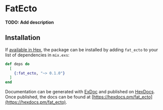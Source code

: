 # FatEcto

**TODO: Add description**

## Installation

If [available in Hex](https://hex.pm/docs/publish), the package can be installed
by adding `fat_ecto` to your list of dependencies in `mix.exs`:

```elixir
def deps do
  [
    {:fat_ecto, "~> 0.1.0"}
  ]
end
```

Documentation can be generated with [ExDoc](https://github.com/elixir-lang/ex_doc)
and published on [HexDocs](https://hexdocs.pm). Once published, the docs can
be found at [https://hexdocs.pm/fat_ecto](https://hexdocs.pm/fat_ecto).

